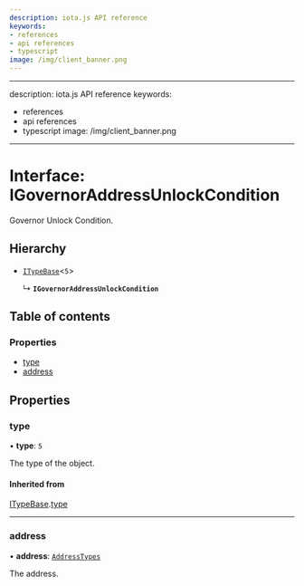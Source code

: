 ```yaml
---
description: iota.js API reference
keywords:
- references
- api references
- typescript
image: /img/client_banner.png
---
```

---
description: iota.js API reference
keywords:
- references
- api references
- typescript
image: /img/client_banner.png
---
# Interface: IGovernorAddressUnlockCondition

Governor Unlock Condition.

## Hierarchy

- [`ITypeBase`](ITypeBase.md)<``5``\>

  ↳ **`IGovernorAddressUnlockCondition`**

## Table of contents

### Properties

- [type](IGovernorAddressUnlockCondition.md#type)
- [address](IGovernorAddressUnlockCondition.md#address)

## Properties

### type

• **type**: ``5``

The type of the object.

#### Inherited from

[ITypeBase](ITypeBase.md).[type](ITypeBase.md#type)

___

### address

• **address**: [`AddressTypes`](../api_ref.md#addresstypes)

The address.
